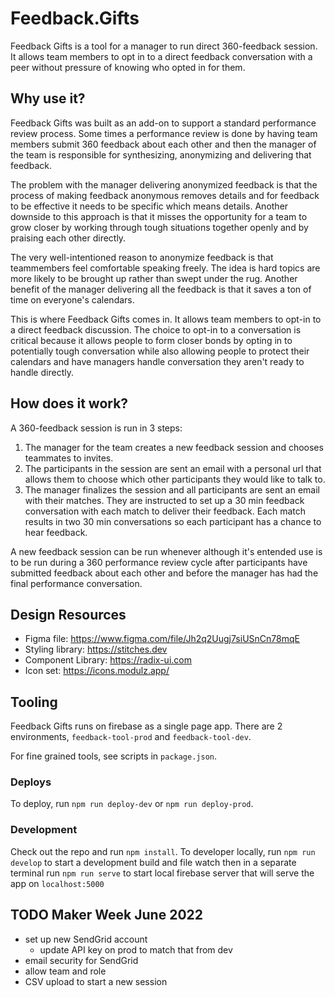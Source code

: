 # Feedback.Gifts

Feedback Gifts is a tool for a manager to run direct 360-feedback session. It allows 
team members to opt in to a direct feedback conversation with a peer without pressure
of knowing who opted in for them.

## Why use it?

Feedback Gifts was built as an add-on to support a standard performance review process. Some
times a performance review is done by having team members submit 360 feedback about each other 
and then the manager of the team is responsible for synthesizing, anonymizing and delivering that feedback.

The problem with the manager delivering anonymized feedback is that the process of making feedback
anonymous removes details and for feedback to be effective it needs to be specific which means details. 
Another downside to this approach is that it misses the opportunity for a team to grow closer
by working through tough situations together openly and by praising each other directly.

The very well-intentioned reason to anonymize feedback is that teammembers feel comfortable speaking
freely. The idea is hard topics are more likely to be brought up rather than swept under the rug. Another
benefit of the manager delivering all the feedback is that it saves a ton of time on everyone's 
calendars.

This is where Feedback Gifts comes in. It allows team members to opt-in to a direct feedback
discussion. The choice to opt-in to a conversation is critical because it allows people to form closer 
bonds by opting in to potentially tough conversation while also allowing people to protect their
calendars and have managers handle conversation they aren't ready to handle directly.

## How does it work?

A 360-feedback session is run in 3 steps:

1. The manager for the team creates a new feedback session and chooses teammates to invites.
2. The participants in the session are sent an email with a personal url that allows them to choose
   which other participants they would like to talk to.
3. The manager finalizes the session and all participants are sent an email with their matches. They
   are instructed to set up a 30 min feedback conversation with each match to deliver their feedback. 
   Each match results in two 30 min conversations so each participant has a chance to hear feedback.
   
A new feedback session can be run whenever although it's entended use is to be run during a 360 performance 
review cycle after participants have submitted feedback about each other and before the manager has
had the final performance conversation.

## Design Resources

- Figma file: https://www.figma.com/file/Jh2q2Uugj7siUSnCn78mqE
- Styling library: https://stitches.dev
- Component Library: https://radix-ui.com
- Icon set: https://icons.modulz.app/

## Tooling

Feedback Gifts runs on firebase as a single page app. There are 2 environments, `feedback-tool-prod` 
and `feedback-tool-dev`. 

For fine grained tools, see scripts in `package.json`. 

### Deploys

To deploy, run `npm run deploy-dev` or `npm run deploy-prod`.

### Development

Check out the repo and run `npm install`. To developer locally, run `npm run develop` to start a development
build and file watch then in a separate terminal run `npm run serve` to start local firebase server that 
will serve the app on `localhost:5000`

## TODO Maker Week June 2022
- set up new SendGrid account
  - update API key on prod to match that from dev
- email security for SendGrid
- allow team and role
- CSV upload to start a new session